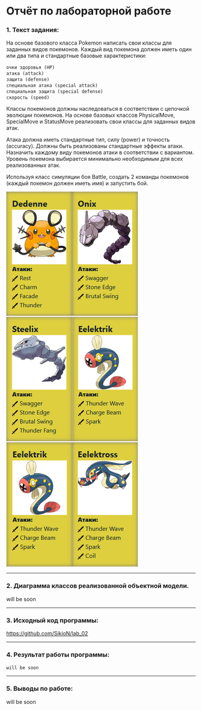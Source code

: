 # Отчёт по лабораторной работе

### 1. Текст задания:
На основе базового класса Pokemon написать свои классы для заданных видов покемонов. Каждый вид покемона должен иметь один или два типа и стандартные базовые характеристики:

    очки здоровья (HP)
    атака (attack)
    защита (defense)
    специальная атака (special attack)
    специальная защита (special defense)
    скорость (speed)

Классы покемонов должны наследоваться в соответствии с цепочкой эволюции покемонов. На основе базовых классов PhysicalMove, SpecialMove и StatusMove реализовать свои классы для заданных видов атак.

Атака должна иметь стандартные тип, силу (power) и точность (accuracy). Должны быть реализованы стандартные эффекты атаки. Назначить каждому виду покемонов атаки в соответствии с вариантом. Уровень покемона выбирается минимально необходимым для всех реализованных атак.

Используя класс симуляции боя Battle, создать 2 команды покемонов (каждый покемон должен иметь имя) и запустить бой.

![](src/pokemon/Dedenne.png)![](src/pokemon/Onix.png)![](src/pokemon/Steelix.png)![](src/pokemon/Eelektrik.png)![](src/pokemon/Eelektrik.png)![](src/pokemon/Eelektross.png)
___

### 2. Диаграмма классов реализованной объектной модели.
will be soon
___

### 3. Исходный код программы:

https://github.com/SikioN/lab_02
___

### 4. Результат работы программы:
```
will be soon
```
___

### 5. Выводы по работе:
will be soon